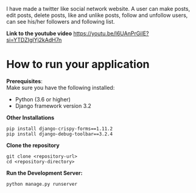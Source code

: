 I have made a twitter like social network website.
A user can make posts, edit posts, delete posts, like and unlike posts, follow and unfollow users, can see his/her followers and following list. 

**Link to the youtube video**
https://youtu.be/I6UAnPrGiIE?si=YTDZIglYj2kAdH7n

# How to run your application

**Prerequisites**:\
Make sure you have the following installed:
- Python (3.6 or higher)
- Django framework version 3.2


**Other Installations**
```
pip install django-crispy-forms==1.11.2
pip install django-debug-toolbar==3.2.4
```

**Clone the repository**
```
git clone <repository-url>
cd <repository-directory>
```

**Run the Development Server:**
```
python manage.py runserver

```
